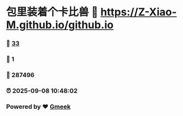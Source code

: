 # 包里装着个卡比兽 :link: https://Z-Xiao-M.github.io/github.io 
### :page_facing_up: [33](https://Z-Xiao-M.github.io/github.io/tag.html) 
### :speech_balloon: 1 
### :hibiscus: 287496 
### :alarm_clock: 2025-09-08 10:48:02 
### Powered by :heart: [Gmeek](https://github.com/Meekdai/Gmeek)
